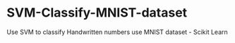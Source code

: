 # SVM-Classify-MNIST-dataset
Use SVM to classify Handwritten numbers use MNIST dataset - Scikit Learn 
